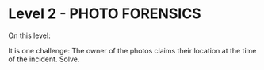# Level 2 - PHOTO FORENSICS

On this level:

It is one challenge: The owner of the photos claims their location at the time of the incident. Solve.
